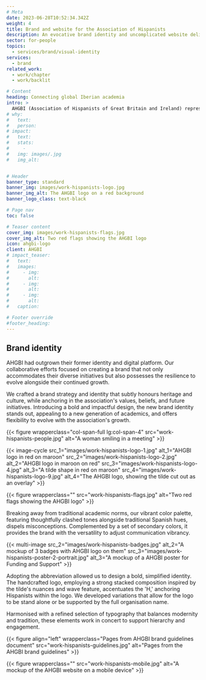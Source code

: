 ```yaml
---
# Meta
date: 2023-06-28T10:52:34.342Z
weight: 4
title: Brand and website for the Association of Hispanists
description: An evocative brand identity and uncomplicated website delivery
sector: for-people
topics:
  - services/brand/visual-identity
services:
  - brand
related_work:
  - work/chapter
  - work/backlit

# Content
heading: Connecting global Iberian academia
intro: >
  AHGBI (Association of Hispanists of Great Britain and Ireland) represents a dynamic collective of skilled researchers and educators spanning Hispanic and Lusophone Studies. Grounded in a commitment to research, knowledge production, and dissemination, it became evident that their passion, vibrancy, and sense of community deserved expression through a revitalised brand identity and forthcoming website.
# why:
#   text: 
#   person: 
# impact:
#   text: 
#   stats:
#     - 
#   img: images/.jpg
#   img_alt:


# Header
banner_type: standard
banner_img: images/work-hispanists-logo.jpg
banner_img_alt: The AHGBI logo on a red background
banner_logo_class: text-black

# Page nav
toc: false

# Teaser content
cover_img: images/work-hispanists-flags.jpg
cover_img_alt: Two red flags showing the AHGBI logo
icon: ahgbi-logo
client: AHGBI
# impact_teaser:
#   text: 
#   images:
#     - img: 
#       alt: 
#     - img: 
#       alt: 
#     - img: 
#       alt: 
#   caption: 

# Footer override
#footer_heading:
---
```


<!-- Text left -->
<div class="w-full grid grid-cols-12 gap-x-2.5 gap-y-6 lg:gap-6 xl:gap-8">
  <div class="prose col-span-full lg:col-span-8">

  ## Brand identity

  AHGBI had outgrown their former identity and digital platform. Our collaborative efforts focused on creating a brand that not only accommodates their diverse initiatives but also possesses the resilience to evolve alongside their continued growth.

  We crafted a brand strategy and identity that subtly honours heritage and culture, while anchoring in the association's values, beliefs, and future initiatives. Introducing a bold and impactful design, the new brand identity stands out, appealing to a new generation of academics, and offers flexibility to evolve with the association's growth.

  </div>
</div>


<div class="w-full grid grid-cols-12 gap-x-2.5 gap-y-6 lg:gap-6 xl:gap-8">
  {{< figure wrapperclass="col-span-full lg:col-span-4" src="work-hispanists-people.jpg" alt="A woman smiling in a meeting" >}}

  <div class="col-span-full lg:col-span-4">

  {{< image-cycle
    src_1="images/work-hispanists-logo-1.jpg"
    alt_1="AHGBI logo in red on maroon"
    src_2="images/work-hispanists-logo-2.jpg"
    alt_2="AHGBI logo in maroon on red"
    src_3="images/work-hispanists-logo-4.jpg"
    alt_3="A tilde shape in red on maroon"
    src_4="images/work-hispanists-logo-9.jpg"
    alt_4="The AHGBI logo, showing the tilde cut out as an overlay" >}}

  </div>
</div>

{{< figure wrapperclass="" src="work-hispanists-flags.jpg" alt="Two red flags showing the AHGBI logo" >}}


<!-- Text right -->
<div class="w-full grid grid-cols-12 gap-x-2.5 gap-y-6 lg:gap-6 xl:gap-8">
  <div class="prose col-span-full lg:col-span-8 lg:col-start-5">

  Breaking away from traditional academic norms, our vibrant color palette, featuring thoughtfully clashed tones alongside traditional Spanish hues, dispels misconceptions. Complemented by a set of secondary colors, it provides the brand with the versatility to adjust communication vibrancy.

  </div>
</div>

{{< multi-image
  src_2="images/work-hispanists-badges.jpg" alt_2="A mockup of 3 badges with AHGBI logo on them"
  src_3="images/work-hispanists-poster-2-portrait.jpg" alt_3="A mockup of a AHGBI poster for Funding and Support" >}}

<!-- Text left -->
<div class="w-full grid grid-cols-12 gap-x-2.5 gap-y-6 lg:gap-6 xl:gap-8">
  <div class="prose col-span-full lg:col-span-8">

  Adopting the abbreviation allowed us to design a bold, simplified identity. The handcrafted logo, employing a strong stacked composition inspired by the tilde's nuances and wave feature, accentuates the 'H,' anchoring Hispanists within the logo. We developed variations that allow for the logo to be stand alone or be supported by the full organisation name.

  Harmonised with a refined selection of typography that balances modernity and tradition, these elements work in concert to support hierarchy and engagement. 

  </div>
</div>

{{< figure align="left" wrapperclass="Pages from AHGBI brand guidelines document" src="work-hispanists-guidelines.jpg" alt="Pages from the AHGBI brand guidelines" >}}


{{< figure wrapperclass="" src="work-hispanists-mobile.jpg" alt="A mockup of the AHGBI website on a mobile device" >}}